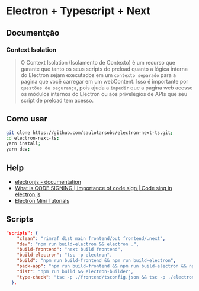 # Electron + Typescript + Next

## Documentção

### Context Isolation

> O Context Isolation (Isolamento de Contexto) é um recurso que garante que tanto os seus scripts do preload quanto a lógica interna do Electron sejam executados em um `contexto separado` para a pagina que você carregar em um webContent. Isso é importante por `questões de segurança`, pois ajuda a `impedir` que a pagina web acesse os módulos internos do Electron ou aos privelégios de APIs que seu script de preload tem acesso.

## Como usar

```sh
git clone https://github.com/saulotarsobc/electron-next-ts.git;
cd electron-next-ts;
yarn install;
yarn dev;
```

## Help

- [electronjs - documentation](https://www.electronjs.org/pt/docs/latest/)
- [What is CODE SIGNING | Importance of code sign | Code sing in electron js](https://youtu.be/a27EtDuUGYg)
- [Electron Mini Tutorials](https://youtube.com/playlist?list=PL_2VhOvlMk4XLzvGgqbmjF9PkVgUGMDcJ&si=7r5qeWiby_1d6vCr)

## Scripts

```json
"scripts": {
    "clean": "rimraf dist main frontend/out frontend/.next",
    "dev": "npm run build-electron && electron .",
    "build-frontend": "next build frontend",
    "build-electron": "tsc -p electron",
    "build": "npm run build-frontend && npm run build-electron",
    "pack-app": "npm run build-frontend && npm run build-electron && npm run build && electron-builder --dir",
    "dist": "npm run build && electron-builder",
    "type-check": "tsc -p ./frontend/tsconfig.json && tsc -p ./electron/tsconfig.json"
  },
```

